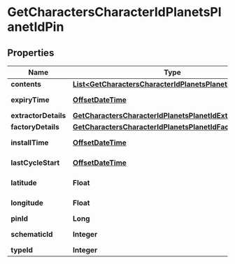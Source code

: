 
# GetCharactersCharacterIdPlanetsPlanetIdPin

## Properties
Name | Type | Description | Notes
------------ | ------------- | ------------- | -------------
**contents** | [**List&lt;GetCharactersCharacterIdPlanetsPlanetIdContent&gt;**](GetCharactersCharacterIdPlanetsPlanetIdContent.md) | contents array |  [optional]
**expiryTime** | [**OffsetDateTime**](OffsetDateTime.md) | expiry_time string |  [optional]
**extractorDetails** | [**GetCharactersCharacterIdPlanetsPlanetIdExtractorDetails**](GetCharactersCharacterIdPlanetsPlanetIdExtractorDetails.md) |  |  [optional]
**factoryDetails** | [**GetCharactersCharacterIdPlanetsPlanetIdFactoryDetails**](GetCharactersCharacterIdPlanetsPlanetIdFactoryDetails.md) |  |  [optional]
**installTime** | [**OffsetDateTime**](OffsetDateTime.md) | install_time string |  [optional]
**lastCycleStart** | [**OffsetDateTime**](OffsetDateTime.md) | last_cycle_start string |  [optional]
**latitude** | **Float** | latitude number | 
**longitude** | **Float** | longitude number | 
**pinId** | **Long** | pin_id integer | 
**schematicId** | **Integer** | schematic_id integer |  [optional]
**typeId** | **Integer** | type_id integer | 




